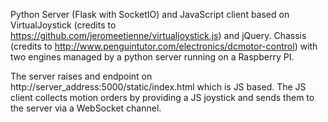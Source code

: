 Python Server (Flask with SocketIO) and JavaScript client based on VirtualJoystick (credits to https://github.com/jeromeetienne/virtualjoystick.js) and jQuery. 
Chassis (credits to  http://www.penguintutor.com/electronics/dcmotor-control) with two engines managed by a python server running on a Raspberry PI. 

The server raises and endpoint on http://server_address:5000/static/index.html which is JS based. The JS client collects motion orders by providing a JS joystick  and sends them to the server via a WebSocket channel.
